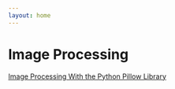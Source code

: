 ```yaml
---
layout: home
---
```


# Image Processing

[Image Processing With the Python Pillow Library](https://realpython.com/image-processing-with-the-python-pillow-library/)